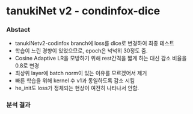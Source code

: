 # tanukiNet v2 - condinfox-dice

### Abstact
- tanukiNetv2-codinfox branch에 loss를 dice로 변경하여 최종 테스트
- 학습이 느린 경향이 있었으므로, epoch은 넉넉히 30정도 줌.
- Cosine Adaptive LR을 모방하기 위해 rest간격을 짧게 하는 대신 감소 비율을 0.8로 변경
- 최상위 layer에 batch norm이 있는 이유를 모르겠어서 제거
- 빠른 학습을 위해 kernel 수 v1과 동일하도록 감소 시킴
- he_init도 loss가 정체되는 현상이 여전히 나타나서 안함.

### 분석 결과